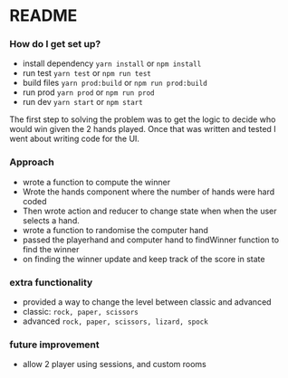 # README #


### How do I get set up? ###
* install dependency ```yarn install``` or ```npm install```
* run test ```yarn test``` or ```npm run test```
* build files ```yarn prod:build``` or ```npm run prod:build```
* run prod ```yarn prod``` or ```npm run prod```
* run dev ```yarn start``` or ```npm start```



The first step to solving the problem was to get the logic to decide who would win given the 2 hands played. Once that was written and tested I went about writing code for the UI.



### Approach
- wrote a function to compute the winner
- Wrote the hands component where the number of hands were hard coded
- Then wrote action and reducer to change state when when the user selects a hand.
- wrote a function to randomise the computer hand
- passed the playerhand and computer hand to findWinner function to find the winner
- on finding the winner update and keep track of the score in state

### extra functionality
- provided a way to change the level between classic and advanced
- classic: ```rock, paper, scissors```
- advanced ```rock, paper, scissors, lizard, spock```

### future improvement
- allow 2 player using sessions, and custom rooms
